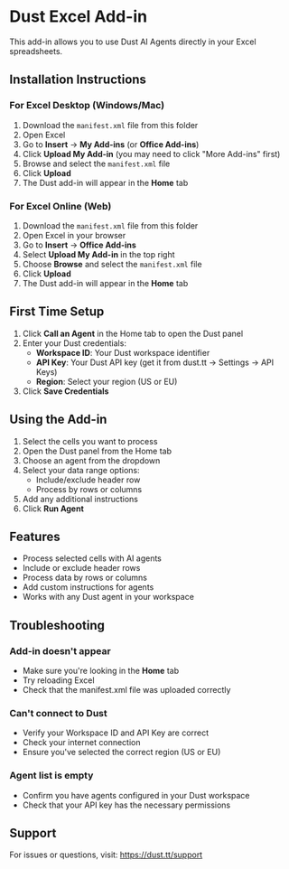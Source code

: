 # Dust Excel Add-in

This add-in allows you to use Dust AI Agents directly in your Excel spreadsheets.

## Installation Instructions

### For Excel Desktop (Windows/Mac)

1. Download the `manifest.xml` file from this folder
2. Open Excel
3. Go to **Insert** → **My Add-ins** (or **Office Add-ins**)
4. Click **Upload My Add-in** (you may need to click "More Add-ins" first)
5. Browse and select the `manifest.xml` file
6. Click **Upload**
7. The Dust add-in will appear in the **Home** tab

### For Excel Online (Web)

1. Download the `manifest.xml` file from this folder
2. Open Excel in your browser
3. Go to **Insert** → **Office Add-ins**
4. Select **Upload My Add-in** in the top right
5. Choose **Browse** and select the `manifest.xml` file
6. Click **Upload**
7. The Dust add-in will appear in the **Home** tab

## First Time Setup

1. Click **Call an Agent** in the Home tab to open the Dust panel
2. Enter your Dust credentials:
   - **Workspace ID**: Your Dust workspace identifier
   - **API Key**: Your Dust API key (get it from dust.tt → Settings → API Keys)
   - **Region**: Select your region (US or EU)
3. Click **Save Credentials**

## Using the Add-in

1. Select the cells you want to process
2. Open the Dust panel from the Home tab
3. Choose an agent from the dropdown
4. Select your data range options:
   - Include/exclude header row
   - Process by rows or columns
5. Add any additional instructions
6. Click **Run Agent**

## Features

- Process selected cells with AI agents
- Include or exclude header rows
- Process data by rows or columns
- Add custom instructions for agents
- Works with any Dust agent in your workspace

## Troubleshooting

### Add-in doesn't appear
- Make sure you're looking in the **Home** tab
- Try reloading Excel
- Check that the manifest.xml file was uploaded correctly

### Can't connect to Dust
- Verify your Workspace ID and API Key are correct
- Check your internet connection
- Ensure you've selected the correct region (US or EU)

### Agent list is empty
- Confirm you have agents configured in your Dust workspace
- Check that your API key has the necessary permissions

## Support

For issues or questions, visit: https://dust.tt/support